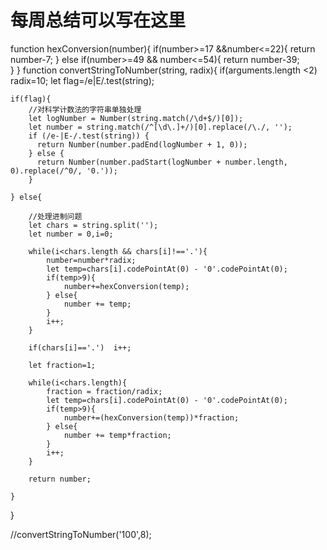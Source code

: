 # 每周总结可以写在这里

function hexConversion(number){
	if(number>=17 &&number<=22){
		return number-7;
	} else if(number>=49 && number<=54){
		return number-39;	
	}
}
function convertStringToNumber(string, radix){
	if(arguments.length <2)
		radix=10;
	let flag=/e|E/.test(string);
	
	if(flag){
		//对科学计数法的字符串单独处理
        let logNumber = Number(string.match(/\d+$/)[0]);
        let number = string.match(/^[\d\.]+/)[0].replace(/\./, '');
        if (/e-|E-/.test(string)) {
          return Number(number.padEnd(logNumber + 1, 0));
        } else {
          return Number(number.padStart(logNumber + number.length, 0).replace(/^0/, '0.'));
        }
		
	} else{
	
		//处理进制问题
		let chars = string.split('');
		let number = 0,i=0;
		
        while(i<chars.length && chars[i]!=='.'){
            number=number*radix;
            let temp=chars[i].codePointAt(0) - '0'.codePointAt(0);
            if(temp>9){
            	number+=hexConversion(temp);
            } else{
            	number += temp;
            }
            i++;
        }
        
        if(chars[i]=='.')  i++;
        
        let fraction=1;
        
        while(i<chars.length){
            fraction = fraction/radix;
            let temp=chars[i].codePointAt(0) - '0'.codePointAt(0);
            if(temp>9){
            	number+=(hexConversion(temp))*fraction;
            } else{
            	number += temp*fraction;
            }
            i++;
        }	
        
        return number;
		
	}
}

//convertStringToNumber('100',8);
